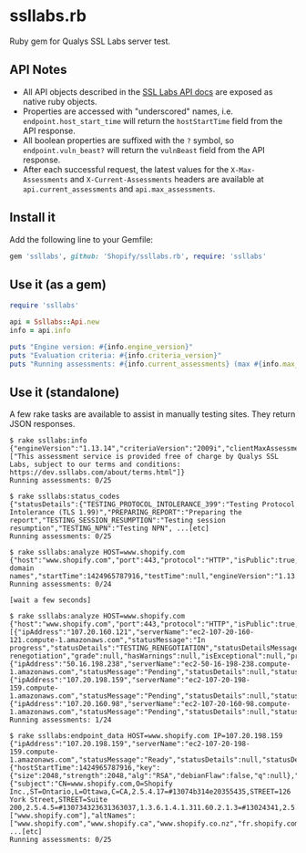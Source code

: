 # ssllabs.rb

Ruby gem for Qualys SSL Labs server test.

## API Notes

* All API objects described in the [SSL Labs API docs](https://github.com/ssllabs/ssllabs-scan/blob/master/ssllabs-api-docs.md) are exposed as native ruby objects.
* Properties are accessed with "underscored" names, i.e. `endpoint.host_start_time` will return the `hostStartTime` field from the API response.
* All boolean properties are suffixed with the `?` symbol, so `endpoint.vuln_beast?` will return the `vulnBeast` field from the API response.
* After each successful request, the latest values for the `X-Max-Assessments` and `X-Current-Assessments` headers are available at `api.current_assessments` and `api.max_assessments`.

## Install it

Add the following line to your Gemfile:
```ruby
gem 'ssllabs', github: 'Shopify/ssllabs.rb', require: 'ssllabs'
```

## Use it (as a gem)

```ruby
require 'ssllabs'

api = Ssllabs::Api.new
info = api.info

puts "Engine version: #{info.engine_version}"
puts "Evaluation criteria: #{info.criteria_version}"
puts "Running assessments: #{info.current_assessments} (max #{info.max_assessments})"
```

## Use it (standalone)

A few rake tasks are available to assist in manually testing sites. They return JSON responses.

```
$ rake ssllabs:info
{"engineVersion":"1.13.14","criteriaVersion":"2009i","clientMaxAssessments":25,"maxAssessments":25,"currentAssessments":0,"messages":["This assessment service is provided free of charge by Qualys SSL Labs, subject to our terms and conditions: https://dev.ssllabs.com/about/terms.html"]}
Running assessments: 0/25

$ rake ssllabs:status_codes
{"statusDetails":{"TESTING_PROTOCOL_INTOLERANCE_399":"Testing Protocol Intolerance (TLS 1.99)","PREPARING_REPORT":"Preparing the report","TESTING_SESSION_RESUMPTION":"Testing session resumption","TESTING_NPN":"Testing NPN", ...[etc]
Running assessments: 0/25

$ rake ssllabs:analyze HOST=www.shopify.com
{"host":"www.shopify.com","port":443,"protocol":"HTTP","isPublic":true,"status":"DNS","statusMessage":"Resolving domain names","startTime":1424965787916,"testTime":null,"engineVersion":"1.13.14","criteriaVersion":"2009i","cacheExpiryTime":null,"endpoints":null,"certHostnames":null}
Running assessments: 0/24

[wait a few seconds]

$ rake ssllabs:analyze HOST=www.shopify.com
{"host":"www.shopify.com","port":443,"protocol":"HTTP","isPublic":true,"status":"IN_PROGRESS","statusMessage":null,"startTime":1424965787916,"testTime":null,"engineVersion":"1.13.14","criteriaVersion":"2009i","cacheExpiryTime":null,"endpoints":[{"ipAddress":"107.20.160.121","serverName":"ec2-107-20-160-121.compute-1.amazonaws.com","statusMessage":"In progress","statusDetails":"TESTING_RENEGOTIATION","statusDetailsMessage":"Testing renegotiation","grade":null,"hasWarnings":null,"isExceptional":null,"progress":-1,"duration":null,"eta":-1,"delegation":1,"details":null},{"ipAddress":"50.16.198.238","serverName":"ec2-50-16-198-238.compute-1.amazonaws.com","statusMessage":"Pending","statusDetails":null,"statusDetailsMessage":null,"grade":null,"hasWarnings":null,"isExceptional":null,"progress":-1,"duration":null,"eta":-1,"delegation":2,"details":null},{"ipAddress":"107.20.198.159","serverName":"ec2-107-20-198-159.compute-1.amazonaws.com","statusMessage":"Pending","statusDetails":null,"statusDetailsMessage":null,"grade":null,"hasWarnings":null,"isExceptional":null,"progress":-1,"duration":null,"eta":-1,"delegation":2,"details":null},{"ipAddress":"107.20.160.98","serverName":"ec2-107-20-160-98.compute-1.amazonaws.com","statusMessage":"Pending","statusDetails":null,"statusDetailsMessage":null,"grade":null,"hasWarnings":null,"isExceptional":null,"progress":-1,"duration":null,"eta":-1,"delegation":1,"details":null}],"certHostnames":null}
Running assessments: 1/24

$ rake ssllabs:endpoint_data HOST=www.shopify.com IP=107.20.198.159
{"ipAddress":"107.20.198.159","serverName":"ec2-107-20-198-159.compute-1.amazonaws.com","statusMessage":"Ready","statusDetails":null,"statusDetailsMessage":null,"grade":"A","hasWarnings":false,"isExceptional":false,"progress":100,"duration":81260,"eta":18,"delegation":2,"details":{"hostStartTime":1424965787916,"key":{"size":2048,"strength":2048,"alg":"RSA","debianFlaw":false,"q":null},"cert":{"subject":"CN=www.shopify.com,O=Shopify Inc.,ST=Ontario,L=Ottawa,C=CA,2.5.4.17=#13074b314e20355435,STREET=126 York Street,STREET=Suite 200,2.5.4.5=#130734323631363037,1.3.6.1.4.1.311.60.2.1.3=#13024341,2.5.4.15=#0c1450726976617465204f7267616e697a6174696f6e","commonNames":["www.shopify.com"],"altNames":["www.shopify.com","www.shopify.ca","www.shopify.co.nz","fr.shopify.com","pt.shopify.com","es.shopify.com","hi.shopify.com","ru.shopify.com","www.shopify.in","www.shopify.co.za","www.shopify.com.sg","shopify.com","www.shopify.co.id","www.shopify.co.uk","www.shopify.com.au","www.shopify.my","shopify.ca","shopify.co.nz","shopify.in","shopify.co.za","shopify.com.sg","shopify.co.id","shopify.co.uk","shopify.com.au","shopify.my"],"notBefore":1384387200000, ...[etc]
Running assessments: 0/25
```
